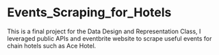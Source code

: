 # Events_Scraping_for_Hotels
This is a final project for the Data Design and Representation Class, I leveraged public APIs and eventbrite website to scrape useful events for chain hotels such as  Ace Hotel.
